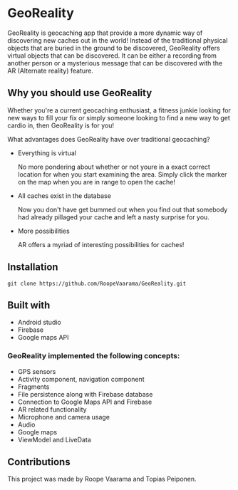 # GeoReality

GeoReality is geocaching app that provide a more dynamic way of discovering new caches out in the world! Instead of the traditional physical objects that are buried in the ground to be discovered, GeoReality offers virtual objects that can be discovered. It can be either a recording from another person or a mysterious message that can be discovered with the AR (Alternate reality) feature.

## Why you should use GeoReality

Whether you're a current geocaching enthusiast, a fitness junkie looking for new ways to fill your fix or simply someone looking to find a new way to get cardio in, then GeoReality is for you!

What advantages does GeoReality have over traditional geocaching?

- Everything is virtual

  No more pondering about whether or not youre in a exact correct location for when you start examining the area. Simply click the marker on the map when you are in  range to open the cache!
  
- All caches exist in the database

  Now you don't have get bummed out when you find out that somebody had already pillaged your cache and left a nasty surprise for you.
  
- More possibilities

  AR offers a myriad of interesting possibilities for caches!
  
## Installation

```
git clone https://github.com/RoopeVaarama/GeoReality.git
```

## Built with

- Android studio
- Firebase
- Google maps API

### GeoReality implemented the following concepts:

- GPS sensors
- Activity component, navigation component
- Fragments
- File persistence along with Firebase database
- Connection to Google Maps API and Firebase
- AR related functionality
- Microphone and camera usage
- Audio
- Google maps
- ViewModel and LiveData

## Contributions

This project was made by Roope Vaarama and Topias Peiponen.
